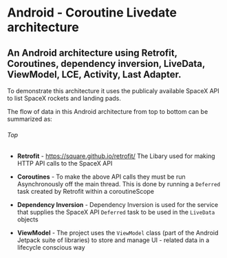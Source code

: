 # Android - Coroutine Livedate architecture
## An Android architecture using Retrofit, Coroutines, dependency inversion, LiveData,  ViewModel, LCE, Activity, Last Adapter.

To demonstrate this architecture it uses the publicaly available SpaceX API to list SpaceX rockets and landing pads.




The flow of data in this Android architecture from top to bottom can be summarized as:

###### Top

- **Retrofit** - https://square.github.io/retrofit/
The Libary used for making HTTP API calls to the SpaceX API

- **Coroutines** - To make the above API calls they must be run Asynchronously off the main thread. This is done by running a `Deferred` task created by Retrofit within a coroutineScope

- **Dependency Inversion** - Dependency Inversion is used for the service that supplies the SpaceX API `Deferred` task to be used in the `LiveData` objects

- **ViewModel** - The project uses the `ViewModel` class (part of the Android Jetpack suite of libraries) to store and manage UI - related data in a lifecycle conscious way







